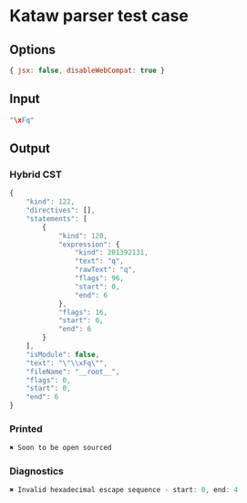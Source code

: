 # Kataw parser test case

## Options

`````js
{ jsx: false, disableWebCompat: true }
`````

## Input

`````js
"\xFq"
`````

## Output

### Hybrid CST

```javascript
{
    "kind": 122,
    "directives": [],
    "statements": [
        {
            "kind": 120,
            "expression": {
                "kind": 201392131,
                "text": "q",
                "rawText": "q",
                "flags": 96,
                "start": 0,
                "end": 6
            },
            "flags": 16,
            "start": 0,
            "end": 6
        }
    ],
    "isModule": false,
    "text": "\"\\xFq\"",
    "fileName": "__root__",
    "flags": 0,
    "start": 0,
    "end": 6
}
```

### Printed

```javascript
✖ Soon to be open sourced
```

### Diagnostics

```javascript
✖ Invalid hexadecimal escape sequence - start: 0, end: 4

```

